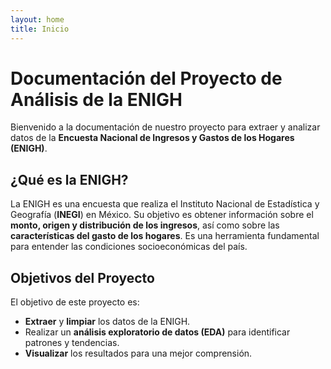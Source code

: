 ```yaml
---
layout: home
title: Inicio
---
```


# Documentación del Proyecto de Análisis de la ENIGH

Bienvenido a la documentación de nuestro proyecto para extraer y analizar datos de la **Encuesta Nacional de Ingresos y Gastos de los Hogares (ENIGH)**.

## ¿Qué es la ENIGH?

La ENIGH es una encuesta que realiza el Instituto Nacional de Estadística y Geografía (**INEGI**) en México. Su objetivo es obtener información sobre el **monto, origen y distribución de los ingresos**, así como sobre las **características del gasto de los hogares**. Es una herramienta fundamental para entender las condiciones socioeconómicas del país.

## Objetivos del Proyecto

El objetivo de este proyecto es:
- **Extraer** y **limpiar** los datos de la ENIGH.
- Realizar un **análisis exploratorio de datos (EDA)** para identificar patrones y tendencias.
- **Visualizar** los resultados para una mejor comprensión.
